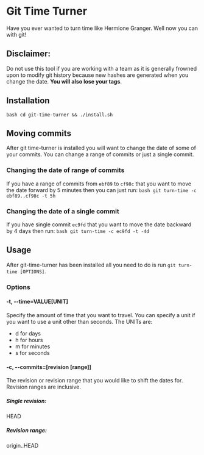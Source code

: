 # Git Time Turner
Have you ever wanted to turn time like Hermione Granger. Well now you can with git!

## Disclaimer:
Do not use this tool if you are working with a team as it is generally frowned upon to modify git history because new hashes are generated when you change the date. **You will also lose your tags**.


## Installation
```bash cd git-time-turner && ./install.sh```

## Moving commits
After git time-turner is installed you will want to change the date of some of your commits. You can change a range of commits or just a single commit.

### Changing the date of range of commits
If you have a range of commits from ```ebf89``` to ```cf98c``` that you want to move the date forward by 5 minutes then you can just run:
```bash git turn-time -c ebf89..cf98c -t 5h```

### Changing the date of a single commit
If you have single commit ```ec9fd``` that you want to move the date backward by 4 days then run:
```bash git turn-time -c ec9fd -t -4d```

## Usage
After git-time-turner has been installed all you need to do is run ```git turn-time [OPTIONS]```.

### Options

#### -t, --time=VALUE[UNIT]

 Specify the amount of time that you want to travel. You can specify a unit if you want to use a unit other than seconds. The UNITs are:
* d for days
* h for hours
* m for minutes
* s for seconds

#### -c, --commits=[revision [range]]

The revision or revision range that you would like to shift the dates for. Revision ranges are inclusive. 

##### Single revision:

HEAD

##### Revision range:

origin..HEAD
